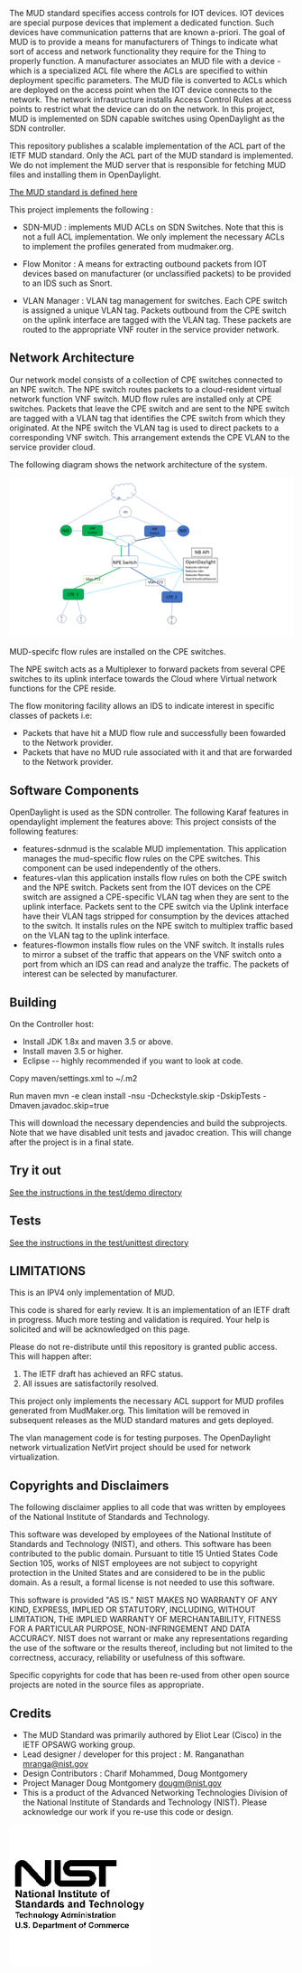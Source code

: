 
The MUD standard specifies access controls for IOT devices. IOT devices
are special purpose devices that implement a dedicated function.
Such devices have communication patterns that are known a-priori.
The goal of MUD is to provide a means for manufacturers of Things to
indicate what sort of access and network functionality they require
for the Thing to properly function.  A manufacturer associates an MUD
file with a device - which is a specialized ACL file where the ACLs
are specified to within deployment specific parameters. The MUD file is
converted to ACLs which are deployed on the access point when the IOT
device connects to the network.  The network infrastructure installs
Access Control Rules at access points to restrict what the device can
do on the network. In this project, MUD is implemented on SDN capable
switches using OpenDaylight as the SDN controller.

This repository publishes a scalable implementation of the ACL part
of the  IETF MUD standard.  Only the ACL part of the MUD standard is
implemented. We do not implement the MUD server that is responsible for
fetching MUD files and installing them in OpenDaylight. 


[The MUD standard is defined here](https://www.ietf.org/id/draft-ietf-opsawg-mud-18.txt)

This project implements the following :

- SDN-MUD : implements MUD ACLs on SDN Switches. Note that this is not a full ACL implementation. 
  We only implement the necessary ACLs to implement the profiles generated from mudmaker.org.

- Flow Monitor : A means for extracting outbound packets from IOT devices based on manufacturer 
(or unclassified packets) to be provided to an IDS such as Snort.

- VLAN Manager : VLAN tag management for switches. Each CPE switch is assigned a unique VLAN tag.
Packets outbound from the CPE switch on the uplink interface are tagged with the 
VLAN tag. These packets are routed to the appropriate VNF router in the service
provider network.

## Network Architecture ##

Our  network model consists of a collection of CPE switches connected
to an NPE switch. The NPE switch routes packets to a cloud-resident
virtual network function VNF switch. MUD flow rules are installed only
at CPE switches.  Packets that leave the CPE switch and are sent to the
NPE switch are tagged with a VLAN tag that identifies the CPE switch
from which they originated.  At the NPE switch the VLAN tag is used to
direct packets to a corresponding VNF switch. This arrangement extends
the CPE VLAN to the service provider cloud.

The following diagram shows the network architecture of the system.

![alt tag](docs/arch/nw-arch.png)


MUD-specifc flow rules are installed on the CPE switches.

The NPE switch acts as a Multiplexer to forward packets from several CPE switches to its uplink interface towards the Cloud where 
Virtual network functions for the CPE reside.  

The flow monitoring facility allows an IDS to indicate interest in specific classes of packets i.e:
- Packets that have hit a MUD flow rule and successfully been fowarded to the Network provider.
- Packets that have no MUD rule associated with it and that are forwarded to the Network provider.

## Software Components ##

OpenDaylight is used as the SDN controller. The following Karaf features in opendaylight implement the features above:
This project consists of the following features:

* features-sdnmud is the scalable MUD implementation.  This application manages the mud-specific flow rules on the CPE switches.
This component can be used independently of the others.
* features-vlan this application installs flow rules on both the CPE switch and the NPE switch.
Packets sent from the IOT devices on the CPE switch are assigned a CPE-specific VLAN tag when they are sent to the uplink interface.
Packets sent to the CPE switch via the Uplink interface have their VLAN tags stripped for consumption by the devices attached to the switch.
It installs rules on the NPE switch to multiplex traffic based on the VLAN tag to the uplink interface.
* features-flowmon installs flow rules on the VNF switch. It installs rules to mirror a subset of the traffic that appears 
on the VNF switch onto a port from which an IDS can read and analyze the traffic. The packets of interest can be selected
by manufacturer. 


## Building ##

On the Controller host:

* Install JDK 1.8x and maven 3.5 or above.
* Install maven 3.5 or higher.
* Eclipse -- highly recommended if you want to look at code.

Copy maven/settings.xml to ~/.m2

Run maven
      mvn -e clean install -nsu -Dcheckstyle.skip -DskipTests -Dmaven.javadoc.skip=true

This will download the necessary dependencies and build the subprojects. Note that we have disabled 
unit tests and javadoc creation. This will change after the project is in a final state.

## Try it out  ##

[See the instructions in the test/demo directory](test/demo/README.md)


## Tests ##

[See the instructions in the test/unittest directory](test/unittest/README.md)



## LIMITATIONS ##

This is an IPV4 only implementation of MUD.  


This code is shared for early review. It is an implementation of an IETF
draft in progress. Much more testing and validation is required. Your help is 
solicited and will be acknowledged on this page.

Please do not re-distribute until this repository is granted public access.
This will happen after:

1. The IETF draft has achieved an RFC status.
2. All issues are satisfactorily resolved.

This project only implements the necessary ACL support for MUD profiles generated from MudMaker.org.
This limitation will be removed in subsequent releases as the MUD standard matures and gets deployed.

The vlan management code is for testing purposes. The OpenDaylight network virtualization NetVirt project
should be used for network virtualization.


## Copyrights and Disclaimers ##

The following disclaimer applies to all code that was written by employees
of the National Institute of Standards and Technology.

This software was developed by employees of the National Institute of
Standards and Technology (NIST), and others. This software has been
contributed to the public domain. Pursuant to title 15 Untied States
Code Section 105, works of NIST employees are not subject to copyright
protection in the United States and are considered to be in the public
domain. As a result, a formal license is not needed to use this software.

This software is provided "AS IS." NIST MAKES NO WARRANTY OF ANY KIND,
EXPRESS, IMPLIED OR STATUTORY, INCLUDING, WITHOUT LIMITATION, THE
IMPLIED WARRANTY OF MERCHANTABILITY, FITNESS FOR A PARTICULAR PURPOSE,
NON-INFRINGEMENT AND DATA ACCURACY. NIST does not warrant or make any
representations regarding the use of the software or the results thereof,
including but not limited to the correctness, accuracy, reliability or
usefulness of this software.

Specific copyrights for code that has been re-used from other open 
source projects are noted in the source files as appropriate.



## Credits ##

* The MUD Standard was primarily authored by Eliot Lear (Cisco) in the IETF OPSAWG working group.
* Lead designer / developer for this project : M. Ranganathan <mranga@nist.gov>
* Design Contributors : Charif Mohammed, Doug Montgomery
* Project Manager Doug Montgomery <dougm@nist.gov>
* This is a product of the Advanced Networking Technologies Division of the National Institute of Standards and Technology (NIST).
Please acknowledge our work if you re-use this code or design.

![alt tag](docs/logos/nist-logo.png)

